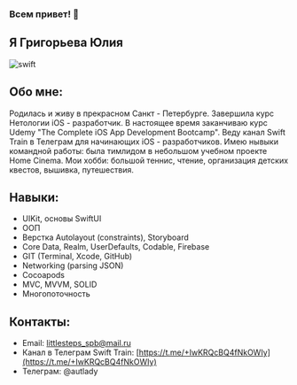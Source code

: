 ### Всем привет! 👋
## Я Григорьева Юлия

![swift](https://user-images.githubusercontent.com/98653699/177410299-8d0ab849-f500-45b5-bc2b-286b0c4b6c16.jpg)

## Обо мне:

Родилась и живу в прекрасном Санкт - Петербурге. Завершила курс Нетологии iOS - разработчик. В настоящее время заканчиваю курс Udemy "The Complete iOS App Development Bootcamp". Веду канал Swift Train в Телеграм для начинающих iOS - разработчиков. Имею нывыки командной работы: была тимлидом в небольшом учебном проекте Home Cinema. Мои хобби: большой теннис, чтение, организация детских квестов, вышивка, путешествия.

## Навыки:
* UIKit, основы SwiftUI
* ООП
* Верстка Autolayout (constraints), Storyboard
* Сore Data, Realm, UserDefaults, Codable, Firebase
* GIT (Terminal, Xcode, GitHub)
* Networking (parsing JSON)
* Cocoapods
* MVC, MVVM, SOLID
* Многопоточность


## Контакты:

* Email: littlesteps_spb@mail.ru
* Канал в Телеграм Swift Train: [https://t.me/+IwKRQcBQ4fNkOWIy](https://t.me/+IwKRQcBQ4fNkOWIy)
* Телеграм: @autlady
